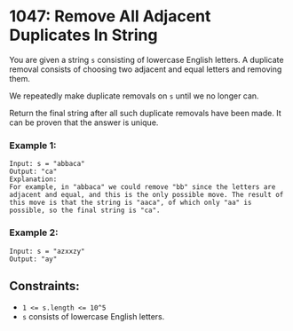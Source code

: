 # 1047: Remove All Adjacent Duplicates In String

You are given a string `s` consisting of lowercase English letters. A duplicate removal consists of choosing two adjacent and equal letters and removing them.

We repeatedly make duplicate removals on `s` until we no longer can.

Return the final string after all such duplicate removals have been made. It can be proven that the answer is unique.

### Example 1:

```
Input: s = "abbaca"
Output: "ca"
Explanation: 
For example, in "abbaca" we could remove "bb" since the letters are adjacent and equal, and this is the only possible move. The result of this move is that the string is "aaca", of which only "aa" is possible, so the final string is "ca".
```

### Example 2:

```
Input: s = "azxxzy"
Output: "ay"
```

## Constraints:
- `1 <= s.length <= 10^5`
- `s` consists of lowercase English letters.
